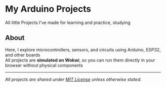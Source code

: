 # My Arduino Projects
All little Projects I've made for learning and practice, studying
## About

Here, I explore microcontrollers, sensors, and circuits using Arduino, ESP32, and other boards  
All projects are **simulated on Wokwi**, so you can run them directly in your browser without physical components

---
*All projects are shared under [MIT License](LICENSE) unless otherwise stated.*
